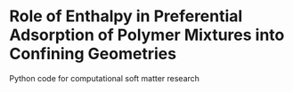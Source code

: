 # Role of Enthalpy in Preferential Adsorption of Polymer Mixtures into Confining Geometries

Python code for computational soft matter research

